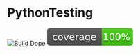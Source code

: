 # PythonTesting
[![Build](https://github.com/TommasoBerlaffa/PythonTesting/actions/workflows/newmain.yml/badge.svg)](https://github.com/TommasoBerlaffa/PythonTesting/actions/workflows/newmain.yml)
Dope
[![Coverage Status](https://github.com/TommasoBerlaffa/PythonTesting/blob/main/coverage.svg)](https://github.com/TommasoBerlaffa/PythonTesting/blob/main/coverage.svg)
